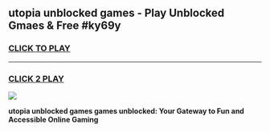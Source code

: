 
## utopia unblocked games - Play Unblocked Gmaes & Free #ky69y
<h3>
<a href="https://news.freeplayer.one?title=utopia_unblocked_games&ref=24F">CLICK TO PLAY</a></h3>
<hr>

<h3>
<a href="https://news.freeplayer.one?title=utopia_unblocked_games&ref=24F">CLICK 2 PLAY</a>
  
</h3>

<a href="https://news.freeplayer.one?title=utopia_unblocked_games&ref=24F/"><img src="https://clearcache.store/games.png"></a>


**utopia unblocked games games unblocked: Your Gateway to Fun and Accessible Online Gaming**
